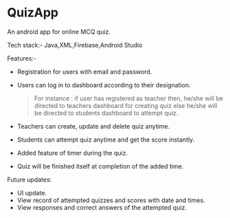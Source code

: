 # QuizApp
An android app for online MCQ quiz.

Tech stack:- Java,XML,Firebase,Android Studio

Features:-

* Registration for users with email and password.

* Users can log in to dashboard according to their designation.
    
  >   For instance :
  >  if user has registered as teacher then, he/she will be directed to teachers dashboard for creating quiz
  >  else he/she will be directed to students dashboard to attempt quiz.
    
* Teachers can create, update and delete quiz anytime.

* Students can attempt quiz anytime and get the score instantly.

* Added feature of timer during the quiz.

* Quiz will be finished itself at completion of the added time.
    
Future updates:

* UI update.
* View record of attempted quizzes and scores with date and times.
* View responses and correct answers of the attempted quiz.
